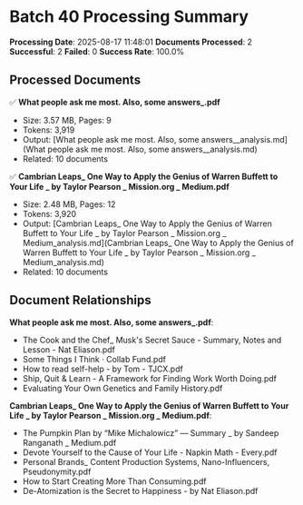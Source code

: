 # Batch 40 Processing Summary

**Processing Date**: 2025-08-17 11:48:01
**Documents Processed**: 2
**Successful**: 2
**Failed**: 0
**Success Rate**: 100.0%

## Processed Documents

✅ **What people ask me most. Also, some answers_.pdf**
   - Size: 3.57 MB, Pages: 9
   - Tokens: 3,919
   - Output: [What people ask me most. Also, some answers__analysis.md](What people ask me most. Also, some answers__analysis.md)
   - Related: 10 documents

✅ **Cambrian Leaps_ One Way to Apply the Genius of Warren Buffett to Your Life _ by Taylor Pearson _ Mission.org _ Medium.pdf**
   - Size: 2.48 MB, Pages: 12
   - Tokens: 3,920
   - Output: [Cambrian Leaps_ One Way to Apply the Genius of Warren Buffett to Your Life _ by Taylor Pearson _ Mission.org _ Medium_analysis.md](Cambrian Leaps_ One Way to Apply the Genius of Warren Buffett to Your Life _ by Taylor Pearson _ Mission.org _ Medium_analysis.md)
   - Related: 10 documents

## Document Relationships

**What people ask me most. Also, some answers_.pdf**:
  - The Cook and the Chef_ Musk's Secret Sauce - Summary, Notes and Lesson - Nat Eliason.pdf
  - Some Things I Think · Collab Fund.pdf
  - How to read self-help - by Tom - TJCX.pdf
  - Ship, Quit & Learn - A Framework for Finding Work Worth Doing.pdf
  - Evaluating Your Own Genetics and Family History.pdf

**Cambrian Leaps_ One Way to Apply the Genius of Warren Buffett to Your Life _ by Taylor Pearson _ Mission.org _ Medium.pdf**:
  - The Pumpkin Plan by “Mike Michalowicz” — Summary _ by Sandeep Ranganath _ Medium.pdf
  - Devote Yourself to the Cause of Your Life - Napkin Math - Every.pdf
  - Personal Brands_ Content Production Systems, Nano-Influencers, Pseudonymity.pdf
  - How to Start Creating More Than Consuming.pdf
  - De-Atomization is the Secret to Happiness - by Nat Eliason.pdf
